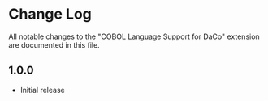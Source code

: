 # Change Log

All notable changes to the "COBOL Language Support for DaCo" extension are documented in this file.

## 1.0.0

- Initial release
